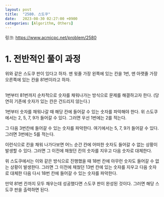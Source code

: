```yaml
---
layout: post
title:  "2580. 스도쿠"
date:   2023-08-30 02:27:00 +0900
categories: [Algorithm, Others]
---
```


링크: https://www.acmicpc.net/problem/2580

<h1>1. 전반적인 풀이 과정</h1>
위와 같은 스도쿠 판이 있다고 하자. 맨 윗줄 가장 왼쪽에 있는 칸을 1번, 맨 아랫줄 가장 오른쪽에 있는 칸을 81번이라고 하자. <br><br>

1번부터 81번까지 순차적으로 숫자를 채워나가는 방식으로 문제를 해결하고자 한다. (당연히 기존에 숫자가 있는 칸은 건드리지 않는다.)

1번부터 숫자를 채워나갈 때 해당 칸에 들어갈 수 있는 숫자를 파악해야 한다. 위 스도쿠에서는 2, 5, 7, 9가 들어갈 수 있다. 그러면 우선 1번에는 2를 적는다.

그 다음 3번칸에 들어갈 수 있는 숫자를 파악한다. 여기에서는 5, 7, 9가 들어갈 수 있다. 그러면 3번에는 5를 적는다.

이런식으로 칸을 채워 나가다보면 어느 순간 칸에 어떠한 숫자도 들어갈 수 없는 상황이 발생할 수 있다. 그러면 그 이전에 채웠던 칸의 숫자를 지우고 다음 숫자로 대체한다.

위 스도쿠에서는 이와 같은 방식으로 진행했을 때 18번 칸에 아무런 숫자도 들어갈 수 없는 상황이 발생한다. 그러면 그 이전에 채웠던 13번 칸에 있는 숫자를 지우고 다음 숫자로 대체한 다음 다시 18번 칸에 들어갈 수 있는 숫자를 파악한다.

만약 81번 칸까지 모두 채우는데 성공했다면 스도쿠 판이 완성된 것이다. 그러면 해당 스도쿠 판을 출력하면 된다.
